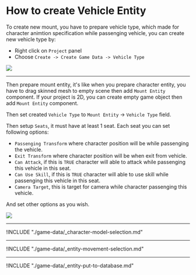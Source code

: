 # How to create Vehicle Entity

To create new mount, you have to prepare vehicle type, which made for character animtion specification while passenging vehicle, you can create new vehicle type by:

- Right click on `Project` panel
- Choose `Create -> Create Game Data -> Vehicle Type`

![](../images/1-46-1.png)

* * *

Then prepare mount entity, it's like when you prepare character entity, you have to drag skinned mesh to empty scene then add `Mount Entity` component. If your project is 2D, you can create empty game object then add `Mount Entity` component.

Then set created `Vehicle Type` to `Mount Entity` -> `Vehicle Type` field.

Then setup `Seats`, it must have at least 1 seat. Each seat you can set following options:

- `Passenging Transform` where character position will be while passenging the vehicle.
- `Exit Transform` where character position will be when exit from vehicle.
- `Can Attack`, if this is `TRUE` character will able to attack while passenging this vehicle in this seat.
- `Can Use Skill`, if this is `TRUE` character will able to use skill while passenging this vehicle in this seat.
- `Camera Target`, this is target for camera while character passenging this vehicle.

And set other options as you wish.

![](../images/1-46-2.png)

* * *

!INCLUDE "./game-data/_character-model-selection.md"

* * *

!INCLUDE "./game-data/_entity-movement-selection.md"

* * *

!INCLUDE "./game-data/_entity-put-to-database.md"
<!--stackedit_data:
eyJoaXN0b3J5IjpbLTE3MzcyNzk5ODNdfQ==
-->